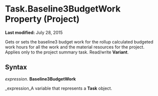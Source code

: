 
# Task.Baseline3BudgetWork Property (Project)

 **Last modified:** July 28, 2015

Gets or sets the baseline3 budget work for the rollup calculated budgeted work hours for all the work and the material resources for the project. Applies only to the project summary task. Read/write  **Variant**.

## Syntax

 _expression_. **Baseline3BudgetWork**

 _expression_A variable that represents a  **Task** object.

